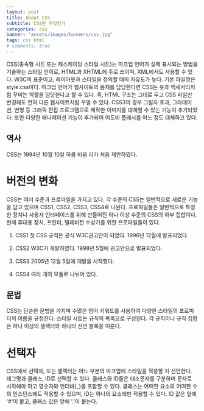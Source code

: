 ```yaml
---
layout: post
title: About CSS
subtitle: CSS란 무엇인가
categories: css
banner: "assets/images/banners/css.jpg"
tags: css html
# comments: true
---
```


CSS(종속형 시트 또는 캐스케이딩 스타일 시트)는 마크업 언어가 실제 표시되는 방법을 기술하는 스타일 언이로, HTML과 XHTML에 주로 쓰이며, XML에서도 사용할 수 있다. W3C의 표준이고, 레이아웃과 스타일을 정의할 때의 자유도가 높다. 
기본 파일명은 style.css이다. 
마크업 언어가 웹사이트의 몸체를 담당한다면 CSS는 옷과 액세서리처럼 꾸미는 역할을 담당한다고 할 수 있다. 즉, HTML 구조는 그대로 두고 CSS 파일만 변경해도 전혀 다른 웹사이트처럼 꾸밀 수 있다. 
CSS3의 경우 그림자 효과, 그라데이션, 변형 등 그래픽 편집 프로그램으로 제작한 이미지를 대체할 수 있는 기능이 추가되었다. 또한 다양한 애니메이션 기능이 추가되어 어도비 플래시를 어느 정도 대체하고 있다. 

## 역사 

CSS는 1994년 10월 10일 하콤 비움 리가 처음 제안하였다. 

# 버전의 변화 

CSS는 여러 수준과 프로파일을 가지고 있다. 각 수준의 CSS는 일반적으로 새로운 기능을 담고 있으며 CSS1, CSS2, CSS3, CSS4로 나뉜다. 프로파일들은 일반적으로 특정한 장치나 사용자 인터페이스를 위해 만들어진 하나 이상 수준의 CSS의 하부 집합이다. 현재 휴대용 장치, 프린터, 텔레비전 수상기를 위한 프로파일들이 있다. 

1. CSS1 
  첫 CSS 규격은 공식 W3C권고안이 되었다. 
  1996년 12월에 발표되었다. 

2. CSS2
  W3C가 개발하였다.
  1998년 5월에 권고안으로 발표되었다. 

3. CSS3 
  2005년 12월 5일에 개발을 시작했다. 

4. CSS4
  여러 개의 모듈로 나뉘어 있다. 

## 문법 

CSS는 단순한 문법을 가지며 수많은 영어 키워드를 사용하여 다양한 스타일의 프로퍼티의 이름을 규정한다. 
스타일 시트는 규칙의 목록으로 구성된다. 각 규칙이나 규칙 집합은 하나 이상의 셀렉터와 하나의 선언 블록을 이룬다. 

# 선택자 

CSS에서 선택자, 또는 셀렉터는 어느 부분의 마크업에 스타일을 적용할 지 선언한다. 태그명과 클래스, ID로 선택할 수 있다. 클래스와 ID들은 대소문자를 구분하며 문자로 시작해야 하고 영숫자와 언더바(_)를 포함할 수 있다. 클래스는 어떠한 요소의 어떠한 수의 인스턴스에도 적용할 수 있으며, ID는 하나의 요소에만 적용할 수 있다. ID 값은 앞에 '\#'이 붙고, 클래스 값은 앞에 '.'이 붙는다. 